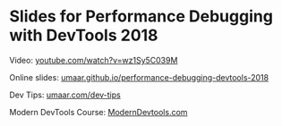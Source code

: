 
# Slides for Performance Debugging with DevTools 2018

Video: [youtube.com/watch\?v\=wz1Sy5C039M](https://www.youtube.com/watch\?v\=wz1Sy5C039M)

Online slides: [umaar.github.io/performance-debugging-devtools-2018](https://umaar.github.io/performance-debugging-devtools-2018/)

Dev Tips: [umaar.com/dev-tips](https://umaar.com/dev-tips/)

Modern DevTools Course: [ModernDevtools.com](https://moderndevtools.com/)